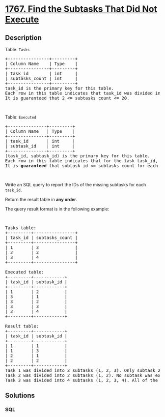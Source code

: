 # [1767. Find the Subtasks That Did Not Execute](https://leetcode.com/problems/find-the-subtasks-that-did-not-execute)



## Description

<p>Table: <code>Tasks</code></p>

<pre>
+----------------+---------+
| Column Name    | Type    |
+----------------+---------+
| task_id        | int     |
| subtasks_count | int     |
+----------------+---------+
task_id is the primary key for this table.
Each row in this table indicates that task_id was divided into subtasks_count subtasks labelled from 1 to subtasks_count.
It is guaranteed that 2 &lt;= subtasks_count &lt;= 20.
</pre>

<p>&nbsp;</p>

<p>Table: <code>Executed</code></p>

<pre>
+---------------+---------+
| Column Name   | Type    |
+---------------+---------+
| task_id       | int     |
| subtask_id    | int     |
+---------------+---------+
(task_id, subtask_id) is the primary key for this table.
Each row in this table indicates that for the task task_id, the subtask with ID subtask_id was executed successfully.
It is <strong>guaranteed</strong> that subtask_id &lt;= subtasks_count for each task_id.</pre>

<p>&nbsp;</p>

<p>Write an SQL query to report the IDs of the missing subtasks for each <code>task_id</code>.</p>

<p>Return the result table in <strong>any order</strong>.</p>

<p>The query result format is in the following example:</p>

<p>&nbsp;</p>

<pre>
Tasks table:
+---------+----------------+
| task_id | subtasks_count |
+---------+----------------+
| 1       | 3              |
| 2       | 2              |
| 3       | 4              |
+---------+----------------+

Executed table:
+---------+------------+
| task_id | subtask_id |
+---------+------------+
| 1       | 2          |
| 3       | 1          |
| 3       | 2          |
| 3       | 3          |
| 3       | 4          |
+---------+------------+

Result table:
+---------+------------+
| task_id | subtask_id |
+---------+------------+
| 1       | 1          |
| 1       | 3          |
| 2       | 1          |
| 2       | 2          |
+---------+------------+
Task 1 was divided into 3 subtasks (1, 2, 3). Only subtask 2 was executed successfully, so we include (1, 1) and (1, 3) in the answer.
Task 2 was divided into 2 subtasks (1, 2). No subtask was executed successfully, so we include (2, 1) and (2, 2) in the answer.
Task 3 was divided into 4 subtasks (1, 2, 3, 4). All of the subtasks were executed successfully.
</pre>


## Solutions

<!-- tabs:start -->

### **SQL**

```sql

```

<!-- tabs:end -->
